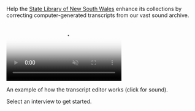 <div class="container" role="contentinfo">
  <p>Help the <a href="http://www.sl.nsw.gov.au/">State Library of New South Wales</a> enhance its collections by correcting computer-generated transcripts from our vast sound archive.</p>

  <video src="https://s3.amazonaws.com/togetherwelisten.nypl.org/video/twl_sample.mp4" preload="auto" class="toggle-sound sample-video" autoplay loop muted poster="https://s3.amazonaws.com/togetherwelisten.nypl.org/img/twl_sample.png"></video>

  <p class="caption">An example of how the transcript editor works (click for sound).</p>

  <p>Select an interview to get started.</p>
</div>
